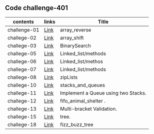 
## Code challenge-401

|**contents**| **links**             |   **Title**|
|---         |---                     |    ---     |
|  challenge-01 | [Link](/data_structures_and-algorithms_python/challenges/array_reverse)    | array_reverse   |
|  challege-02 | [Link](/data_structures_and-algorithms_python/challenges/array_shift)    |array_shift  |
|  challege-03 | [Link](/data_structures_and-algorithms_python/challenges/BinarySearch)    |BinarySearch|
|  challege-05 | [Link](/data_structures_and-algorithms_python/data_structure/linked_list)    |Linked_list/methods  |
|  challege-06 | [Link](/data_structures_and-algorithms_python/data_structure/linked_list)    |Linked_list/methos  |
|  challege-07 | [Link](/data_structures_and-algorithms_python/data_structure/linked_list)    |Linked_list/methods  |
|  challege-08| [Link](/data_structures_and-algorithms_python/data_structure/linked_list)    |zipLists |
|  challege-10 | [Link](/data_structures_and-algorithms_python/data_structure/stacks_and_queues)    |stacks_and_queues |
|  challege-11 | [Link](/data_structures_and-algorithms_python/data_structure/stacks_and_queues)    |Implement a Queue using two Stacks. |
|  challege-12 | [Link](/data_structures_and-algorithms_python/challenges/fifo_animal_shelter )|fifo_animal_shelter . |
|  challege-13 | [Link](/data_structures_and-algorithms_python/challenges/multi_bracket_validation)|Multi-bracket Validation. |
|  challege-15 | [Link](/data_structures_and_algorithms_python/data_structure/tree)|tree. |
|  challege-18 | [Link](/data_structures_and-algorithms_python/challenges/fizz_buzz_tree)|fizz_buzz_tree|



    




